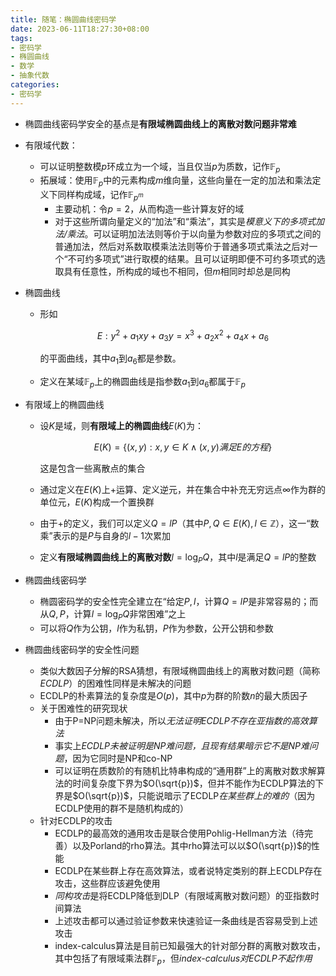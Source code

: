 ```yaml
---
title: 随笔：椭圆曲线密码学
date: 2023-06-11T18:27:30+08:00
tags:
- 密码学
- 椭圆曲线
- 数学
- 抽象代数
categories:
- 密码学
---
```



- 椭圆曲线密码学安全的基点是**有限域椭圆曲线上的离散对数问题非常难**
- 有限域代数：
  - 可以证明整数模$p$环成立为一个域，当且仅当$p$为质数，记作$\mathbb{F}_p$
  - 拓展域：使用$\mathbb{F}_p$中的元素构成$m$维向量，这些向量在一定的加法和乘法定义下同样构成域，记作$\mathbb{F}_{p^m}$
    - 主要动机：令$p=2$，从而构造一些计算友好的域
    - 对于这些所谓向量定义的“加法”和“乘法”，其实是*模意义下的多项式加法/乘法*。可以证明加法法则等价于以向量为参数对应的多项式之间的普通加法，然后对系数取模乘法法则等价于普通多项式乘法之后对一个“不可约多项式”进行取模的结果。且可以证明即便不可约多项式的选取具有任意性，所构成的域也不相同，但$m$相同时却总是同构
- 椭圆曲线
  - 形如
    
    $$
        E: y^2 + a_1xy+a_3y=x^3 + a_2 x^2 + a_4 x + a_6
    $$

    的平面曲线，其中$a_1$到$a_6$都是参数。

  - 定义在某域$\mathbb{F}_p$上的椭圆曲线是指参数$a_1$到$a_6$都属于$\mathbb{F}_p$

- 有限域上的椭圆曲线
  - 设$K$是域，则**有限域上的椭圆曲线**$E(K)$为：
    

    $$
        E(K) = \{(x,y): x,y \in K \land (x,y)满足E的方程\}
    $$

    这是包含一些离散点的集合

  - 通过定义在$E(K)$上$+$运算、定义逆元，并在集合中补充无穷远点$\infty$作为群的单位元，$E(K)$构成一个置换群
  - 由于$+$的定义，我们可以定义$Q = l P$（其中$P,Q \in E(K), l \in \mathbb{Z}$），这一“数乘”表示的是$P$与自身的$l-1$次累加
  - 定义**有限域椭圆曲线上的离散对数**$l = \log_PQ$，其中$l$是满足$Q = lP$的整数
- 椭圆曲线密码学
  - 椭圆密码学的安全性完全建立在“给定$P,l$，计算$Q=lP$是非常容易的；而从$Q,P$，计算$l = \log_PQ$非常困难”之上
  - 可以将$Q$作为公钥，$l$作为私钥，$P$作为参数，公开公钥和参数
- 椭圆曲线密码学的安全性问题
  - 类似大数因子分解的RSA猜想，有限域椭圆曲线上的离散对数问题（简称*ECDLP*）的困难性同样是未解决的问题
  - ECDLP的朴素算法的复杂度是$O(p)$，其中$p$为群的阶数$n$的最大质因子
  - 关于困难性的研究现状
    - 由于P=NP问题未解决，所以*无法证明ECDLP不存在亚指数的高效算法*
    - 事实上*ECDLP未被证明是NP难问题，且现有结果暗示它不是NP难问题*，因为它同时是NP和co-NP
    - 可以证明在质数阶的有随机比特串构成的“通用群”上的离散对数求解算法的时间复杂度下界为$O(\sqrt{p})$，但并不能作为ECDLP算法的下界是$O(\sqrt{p})$，只能说暗示了ECDLP*在某些群上的难的*（因为ECDLP使用的群不是随机构成的）
  - 针对ECDLP的攻击
    - ECDLP的最高效的通用攻击是联合使用Pohlig-Hellman方法（待完善）以及Porland的rho算法。其中rho算法可以以$O(\sqrt{p})$的性能
    - ECDLP在某些群上存在高效算法，或者说特定类别的群上ECDLP存在攻击，这些群应该避免使用
    - *同构攻击*是将ECDLP降低到DLP（有限域离散对数问题）的亚指数时间算法
    - 上述攻击都可以通过验证参数来快速验证一条曲线是否容易受到上述攻击
    - index-calculus算法是目前已知最强大的针对部分群的离散对数攻击，其中包括了有限域乘法群$\mathbb{F}_p$，但*index-calculus对ECDLP不起作用*